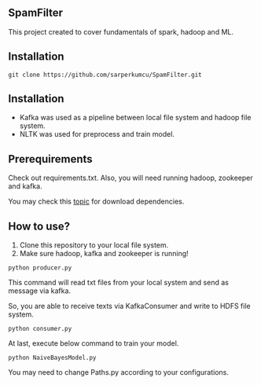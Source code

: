 ## SpamFilter

This project created to cover fundamentals of spark, hadoop and ML.

## Installation
```
git clone https://github.com/sarperkumcu/SpamFilter.git
```

## Installation

- Kafka was used as a pipeline between local file system and hadoop file system. 
- NLTK was used for preprocess and train model.

## Prerequirements

Check out requirements.txt. Also, you will need running hadoop, zookeeper and kafka.

You may check this [topic](https://stackoverflow.com/questions/7225900/how-to-install-packages-using-pip-according-to-the-requirements-txt-file-from-a?answertab=active#tab-top) for download dependencies.


## How to use?

1. Clone this repository to your local file system.
2. Make sure hadoop, kafka and zookeeper is running!

```
python producer.py
```
This command will read txt files from your local system and send as message via kafka.

So, you are able to receive texts via KafkaConsumer and write to HDFS file system.

```
python consumer.py
```

At last, execute below command to train your model.

```
python NaiveBayesModel.py
```

You may need to change Paths.py according to your configurations.


